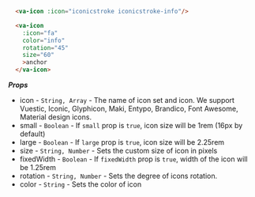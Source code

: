 ```html
  <va-icon :icon="iconicstroke iconicstroke-info"/>

  <va-icon
    :icon="fa"
    color="info"
    rotation="45"
    size="60"
    >anchor
  </va-icon>
```

***Props***
* icon - `String, Array` - The name of icon set and icon. We support Vuestic, Iconic, Glyphicon, Maki, Entypo, Brandico, Font Awesome, Material design icons. 
* small - `Boolean` - If `small` prop is `true`, icon size will be 1rem (16px by default)
* large - `Boolean` - If `large` prop is `true`, icon size will be 2.25rem
* size - `String, Number` - Sets the custom size of icon in pixels
* fixedWidth - `Boolean` - If `fixedWidth` prop is `true`, width of the icon will be 1.25rem
* rotation - `String, Number` - Sets the degree of icons rotation.
* color - `String` - Sets the color of icon

